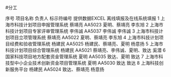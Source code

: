#分工

序号	项目名称	负责人	标示符编号	提供数据EXCEL	离线填报及在线系统填报
1	上海市科技计划项目申报管理系统	蔡靖亮	AA5023	夏明、蔡靖亮	李东旭
2	上海市科技计划项目专家评审管理系统	李伟诚	AA5037	李伟诚	李伟诚
3	上海市科技计划项目立项管理系统	蔡靖亮	AA5022	夏明、蔡靖亮	李东旭
4	上海市科技计划项目经费和验收管理系统	杨建民	AA5025	杨建民、蔡靖亮、夏明	杨意扬
5	上海市科技计划项目综合管理系统	杨建民	AA5021	蔡靖亮、李伟诚、夏明、致达	奚潜
6	国家科技项目地方配套资金管理系统	夏明	AA5035	致达、夏明	致达
7	上海市科技型中小企业技术创新资金项目管理系统	夏明	AA5030	致达	致达
8	上海科技创新服务平台	杨建民	AA5024	致达、蔡靖亮	杨意扬

